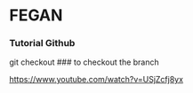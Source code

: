 # FEGAN

### Tutorial Github

git checkout <branchid> ### to checkout the branch

  https://www.youtube.com/watch?v=USjZcfj8yx
